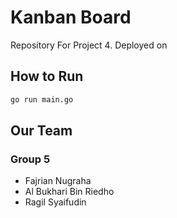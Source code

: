 # Kanban Board
Repository For Project 4. Deployed on 

## How to Run

```bash
go run main.go
```

## Our Team
### Group 5
-	Fajrian Nugraha
-	Al Bukhari Bin Riedho
-	Ragil Syaifudin

